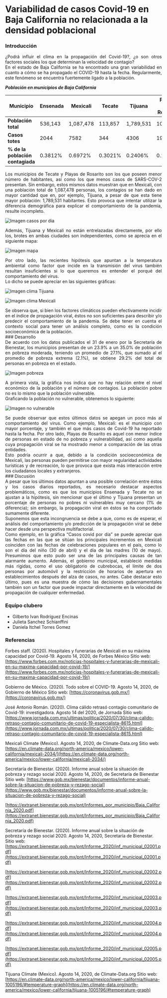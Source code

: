 # Variabilidad de casos Covid-19 en Baja California no relacionada a la densidad poblacional 

### Introducción
<div style="text-align: justify">
¿Podrá influir el clima en la propagación del Covid-19?, ¿o son otros factores sociales los que determinan la velocidad de contagio?
</div>

<div style="text-align: justify">
En el estado de Baja California se ha encontrado una gran variabilidad en cuanto a cómo se ha propagado el COVID-19 hasta la fecha. Regularmente, este fenómeno se encuentra fuertemente ligado a la población.
</div>

***Población en municipios de Baja California***

Municipio | Ensenada | Mexicali | Tecate | Tijuana | Playas de Rosarito
----------|----------|----------|--------|-------- |-----------------------  
**Población total** | 536,143 | 1,087,478 | 113,857 | 1,789,531 | 107,859
**Casos totes** | 2044 | 7582 | 344 | 4306 | 192
**% de la población contagiada** | 0.3812% | 0.6972% | 0.3021% | 0.2406% | 0.1780%

<div style="text-align: justify">
Los municipios de Tecate y Playas de Rosarito son los que poseen menor número de habitantes, así como los que menos casos de SARS-COV-2 presentan. Sin embargo, estos mismos datos muestran que en Mexicali, con una población total de 1,087,478 personas, los contagios se han dado en mayor cantidad que en, por ejemplo, Tijuana, a pesar de que esta tiene mayor población: 1,789,531 habitantes. Esto provoca que intentar utilizar la diferencia demográfica para explicar el comportamiento de la pandemia, resulte incompleto.
</div>


![Imagen casos por dia](https://github.com/ItchelTG/CdeCMx/blob/master/bc_detail.png?raw=true)


<div style="text-align: justify">
Además, Tijuana y Mexicali no están entrelazadas directamente, por ello los, brotes en ambas ciudades son independientes, como se aprecia en el siguiente mapa:
</div>


![Imagen mapa](https://github.com/ItchelTG/CdeCMx/blob/master/image.png?raw=true)


<div style="text-align: justify">
Por otro lado, las recientes hipótesis que apuntan a la temperatura ambiental como factor que incide en la transmisión del virus también resultan insuficientes si lo que queremos es entender el porqué del comportamiento del virus.
</div>
<div style="text-align: justify">
Lo dicho se puede apreciar en las siguientes gráficas:
</div>


![Imagen clima Tijuana](https://github.com/ItchelTG/CdeCMx/blob/master/Tijuana.png?raw=true)


![Imagen clima Mexicali](https://github.com/ItchelTG/CdeCMx/blob/master/Mexicali.png?raw=true)


<div style="text-align: justify">
Se observa que, si bien los factores climáticos pueden efectivamente incidir en el índice de propagación viral, éstos no son suficientes para describir y/o predecir el comportamiento de la pandemia. Se debe tener en cuenta el contexto social para tener un análisis completo, como es la condición socioeconómica de la población.
</div>
### Desarrollo 
<div style="text-align: justify">
De acuerdo con los datos publicados el 31 de enero por la Secretaría de Bienestar, los municipios presentan de un 23.9% a un 35.0% de población en pobreza moderada, teniendo un promedio de  27.1%, que sumado al el promedio de pobreza extrema (2.1%), se obtiene 29.2% del total de personas en pobreza en el estado.
</div>


![Imagen pobreza](https://github.com/ItchelTG/CdeCMx/blob/master/pobreza.png?raw=true)


<div style="text-align: justify">
A primera vista, la gráfica nos indica que no hay relación entre el nivel económico de la población y el número de contagios. La población pobre no es lo mismo que la población vulnerable.
</div>
<div style="text-align: justify">
Graficando la población no vulnerable, obtenemos lo siguiente:
</div>


![Imagen no vulnerable](https://github.com/ItchelTG/CdeCMx/blob/master/BC_NoPobrezaF.png?raw=true) 


<div style="text-align: justify">
Se puede observar que estos últimos datos se apegan un poco más al comportamiento del virus. Como ejemplo, Mexicali: es el municipio con mayor porcentaje, y también el que más casos de Covid-19 ha reportado hasta la fecha. Por otro lado, Playas de Rosarito es aquel con menor índice de personas en estado de no pobreza y vulnerabilidad, así como aquella cuya propagación viral se ha mostrado menor a comparación de las otras entidades.
</div>
<div style="text-align: justify">
Esto podría ocurrir a que, debido a la condición socioeconómica de Mexicali, las personas pueden permitirse con mayor regularidad actividades turísticas y de recreación, lo que provoca que exista más interacción entre los ciudadanos locales y extranjeros.
</div>
### Discusión 
<div style="text-align: justify">
A pesar que los últimos datos apuntan a una posible correlación entre éstos y los casos diarios reportados, es necesario destacar aspectos problemáticos, como es que los municipios Ensenada y Tecate no se ajustan a la hipótesis, sin mencionar que el último y Tijuana presentan un porcentaje de personas no pobres ni vulnerables muy cercano (1% de diferencia); sin embargo, la propagación viral en éstos se ha comportado sumamente diferente.
</div>
<div style="text-align: justify">
Suponemos que esta incongruencia se debe a que, como es de esperar, el análisis del comportamiento y/o predicción de la propagación viral se debe hacer desde una perspectiva multifactorial.
</div>
<div style="text-align: justify">
Como ejemplo, en la gráfica “Casos covid por día” se puede apreciar que las fechas en las que se sitúan los principales incrementos en Mexicali coinciden con las fechas de celebraciones populares en el país, como lo son el día del niño (30 de abril) y el día de las madres (10 de mayo). Presumimos que esto pudo ser una de las principales causas de tan alarmante aumento. Además, el gobierno municipal, estableció medidas más rígidas, como el uso obligatorio de cubrebocas, el límite de dos personas por automóvil y la restricción de horarios de apertura en establecimientos después del alza de casos, no antes. Cabe destacar esto último, pues es una muestra de cómo las decisiones gubernamentales también son un factor que puede impactar directamente en la velocidad de propagación de cualquier enfermedad. 
</div>

### Equipo clubero 
- Gilberto Ivan Rodríguez Encinas
- Julieta Sanchez Schianffini
- Daniela Itchel Torres Gomez

### Referencias

Forbes staff. (2020). Hospitales y funerarias de Mexicali en su máxima capacidad por Covid-19. Agosto 14, 2020, de Forbes México Sitio web:
[https://www.forbes.com.mx/noticias-hospitales-y-funerarias-de-mexicali-en-su-maxima-capacidad-por-covid-19/](https://www.forbes.com.mx/noticias-hospitales-y-funerarias-de-mexicali-en-su-maxima-capacidad-por-covid-19/)

Gobierno de México. (2020). Todo sobre el COVID-19. Agosto 14, 2020, de Gobierno de México Sitio web: [https://coronavirus.gob.mx/](https://coronavirus.gob.mx/)

José Antonio Román. (2020). Clima cálido retrasó contagio comunitario de Covid-19: investigadora. Agosto 14 del 2020, de Jornada Sitio web: 
[https://www.jornada.com.mx/ultimas/politica/2020/07/30/clima-calido-retraso-contagio-comunitario-de-covid-19-especialista-8615.html](https://www.jornada.com.mx/ultimas/politica/2020/07/30/clima-calido-retraso-contagio-comunitario-de-covid-19-especialista-8615.html)

Mexicali Climate (Mexico). Agosto 14, 2020, de Climate-Data.org Sitio web:
[https://en.climate-data.org/north-america/mexico/lower-california/mexicali-2034/](https://en.climate-data.org/north-america/mexico/lower-california/mexicali-2034/)

Secretaría de Bienestar. (2020). Informe anual sobre la situación de pobreza y rezago social 2020. Agosto 14, 2020, de Secretaría de Bienestar Sitio web:
[https://www.gob.mx/bienestar/documentos/informe-anual-sobre-la-situacion-de-pobreza-y-rezago-social](https://www.gob.mx/bienestar/documentos/informe-anual-sobre-la-situacion-de-pobreza-y-rezago-social)

[https://extranet.bienestar.gob.mx/pnt/Informes_por_municipio/Baja_California_2020.pdf](https://extranet.bienestar.gob.mx/pnt/Informes_por_municipio/Baja_California_2020.pdf)

Secretaría de Bienestar. (2020). Informe anual sobre la situación de pobreza y rezago social 2020. Agosto 14, 2020, Secretaría de Bienestar. Sitio web: 
[https://extranet.bienestar.gob.mx/pnt/Informe_2020/inf_municipal_02001.pdf](https://extranet.bienestar.gob.mx/pnt/Informe_2020/inf_municipal_02001.pdf)

[https://extranet.bienestar.gob.mx/pnt/Informe_2020/inf_municipal_02002.pdf](https://extranet.bienestar.gob.mx/pnt/Informe_2020/inf_municipal_02002.pdf)

[https://extranet.bienestar.gob.mx/pnt/Informe_2020/inf_municipal_02003.pdf](https://extranet.bienestar.gob.mx/pnt/Informe_2020/inf_municipal_02003.pdf)

[https://extranet.bienestar.gob.mx/pnt/Informe_2020/inf_municipal_02004.pdf](https://extranet.bienestar.gob.mx/pnt/Informe_2020/inf_municipal_02004.pdf)

[https://extranet.bienestar.gob.mx/pnt/Informe_2020/inf_municipal_02005.pdf](https://extranet.bienestar.gob.mx/pnt/Informe_2020/inf_municipal_02005.pdf)

Tijuana Climate (Mexico). Agosto 14, 2020, de Climate-Data.org Sitio web:
[https://en.climate-data.org/north-america/mexico/lower-california/tijuana-1005196/#temperature-graph](https://en.climate-data.org/north-america/mexico/lower-california/tijuana-1005196/#temperature-graph)

